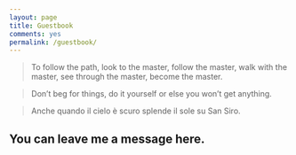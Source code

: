 ```yaml
---
layout: page
title: Guestbook
comments: yes
permalink: /guestbook/
---
```


> To follow the path, look to the master, follow the master, walk with the master, see through the master, become the master.

> Don’t beg for things, do it yourself or else you won’t get anything.

> Anche quando il cielo è scuro splende il sole su San Siro.

## You can leave me a message here.
